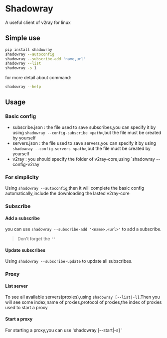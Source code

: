 # Shadowray
A useful client of v2ray for linux

## Simple use
```bash
pip install shadowray
shadowray --autoconfig
shadowray --subscribe-add 'name,url'
shadowray --list
shadowray -s 1
```
for more detail about command:
```bash
shadowray --help
```

## Usage
### Basic config
+ subscribe.json : the file used to save subscribes,you can specify it by using `shadowray --config-subscribe <path>`,but the file must be created by yourself
+ servers.json : the file used to save servers,you can specify it by using `shadowray --config-servers <path>`,but the file must be created by yourself
+ v2ray : you should specify the folder of v2ray-core,using `shadowray --config-v2ray <path>

### For simplicity
Using `shadowray --autoconfig`,then it will complete the basic config automatically,include the downloading the lasted v2ray-core

### Subscribe
#### Add a subscribe
you can use `shadowray --subscribe-add '<name>,<url>'` to add a subscribe.
> Don't forget the `''`

#### Update subscribes
Using `shadowray --subscribe-update` to update all subscribes.

### Proxy
#### List server
To see all available servers(proxies),using `shadowray [--list|-l]`.Then you will see some index,name of proxies,protocol of proxies,the index of proxies used to start a proxy

#### Start a proxy
For starting a proxy,you can use 'shadowray [--start|-s] <index>'
